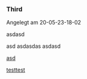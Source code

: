 ### Third
Angelegt am 20-05-23-18-02

asdasd



asd asdasdas
asdasd

[asd](First.md)



[test](ressourcqess.txt)[test](ressourcess.txt)